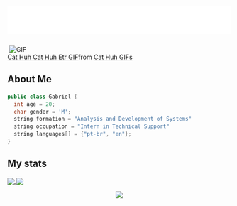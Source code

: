 <h1>
  <img src="https://github.com/gabriel-txt/gabriel-txt/blob/main/name.svg" alt="Gabriel Póvoa">
</h1>

<img hight="400" width="500" alt="GIF" align="right" href="https://tenor.com/pt-BR/view/cat-huh-cat-huh-etr-gif-15332443943609734737">

<div class="tenor-gif-embed" data-postid="15332443943609734737" data-share-method="host" data-aspect-ratio="0.835391" data-width="100%"><a href="https://tenor.com/view/cat-huh-cat-huh-etr-gif-15332443943609734737">Cat Huh Cat Huh Etr GIF</a>from <a href="https://tenor.com/search/cat+huh-gifs">Cat Huh GIFs</a></div> <script type="text/javascript" async src="https://tenor.com/embed.js"></script>

## About Me
```java
public class Gabriel {
  int age = 20;
  char gender = 'M';
  string formation = "Analysis and Development of Systems"
  string occupation = "Intern in Technical Support"
  string languages[] = {"pt-br", "en"};
}
```

## My stats
<div>
  <a href="https://github.com/anuraghazra/github-readme-stats">
    <img height="180em" align="center" src="https://github-readme-stats.vercel.app/api?username=gabriel-txt&theme=nightowl" />
  </a>
  <a href="https://github.com/anuraghazra/convoychat">
    <img height="180em" align="center" src="https://github-readme-stats.vercel.app/api/top-langs?username=gabriel-txt&layout=compact&langs_count=8&card_width=320&theme=nightowl" />
  </a>
</div>

<p align="center">
  <img src="https://capsule-render.vercel.app/api?type=waving&color=gradient&height=60&section=footer"/>
</p>
